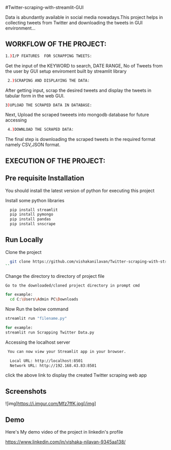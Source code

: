 
#Twitter-scraping-with-streamlit-GUI

Data is abundantly available in social media nowadays.This project helps in collecting tweets from Twitter  and downloading the tweets in GUI environment...



## WORKFLOW OF THE PROJECT:
```bash
1.)I/P FEATURES  FOR SCRAPPING TWEETS:
 ```
 Get the input of the KEYWORD to search, DATE RANGE, No of Tweets from the user by GUI setup enviroment built by streamlit library
```bash
 2.)SCRAPING AND DISPLAYING THE DATA:
 ```
 After getting input, scrap the desired tweets and display the tweets in tabular form in the web GUI.

 ```bash
 3)UPLOAD THE SCRAPED DATA IN DATABASE:
 ```
 Next, Upload the scraped tweeets into mongodb database for future accessing
```bash
 4.)DOWNLOAD THE SCRAPED DATA:
 ```
 The final step is downloading the scraped tweets in the required format namely CSV,JSON format.
## EXECUTION OF THE PROJECT:
## Pre requisite Installation
You should install the latest version of python for executing this project


Install some python libraries  

```bash
  pip install streamlit
  pip install pymongo
  pip install pandas
  pip install snscrape
```
    
## Run Locally

Clone the project

```bash
  git clone https://github.com/vishakanilavan/Twitter-scraping-with-streamlit-GUI
``
```


Change the directory to directory of project file

```bash
Go to the downloaded/cloned project directory in prompt cmd
```

```bash
for example:
  cd C:\Users\Admin PC\Downloads
```

Now Run the below command
```bash
streamlit run "filename.py"
```
```bash 
for example:
streamlit run Scrapping Twitter Data.py
```

Accessing the localhost server

```bash
 You can now view your Streamlit app in your browser.

  Local URL: http://localhost:8501
  Network URL: http://192.168.43.83:8501
```

  click the above link to display the created Twitter scraping web app


## Screenshots

![img]https://i.imgur.com/Mfz7ffK.jpg[/img]


## Demo
Here's My demo video  of the project
in linkedin's profile

https://www.linkedin.com/in/vishaka-nilavan-9345aa138/

